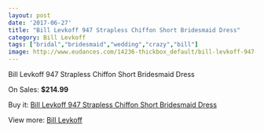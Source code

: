 ```yaml
---
layout: post
date: '2017-06-27'
title: "Bill Levkoff 947 Strapless Chiffon Short Bridesmaid Dress"
category: Bill Levkoff
tags: ["bridal","bridesmaid","wedding","crazy","bill"]
image: http://www.eudances.com/14236-thickbox_default/bill-levkoff-947-strapless-chiffon-short-bridesmaid-dress.jpg
---
```

Bill Levkoff 947 Strapless Chiffon Short Bridesmaid Dress

On Sales: **$214.99**
<a href="https://www.eudances.com/en/bill-levkoff/4275-bill-levkoff-947-strapless-chiffon-short-bridesmaid-dress.html"><amp-img layout="responsive" width="600" height="600" src="//www.eudances.com/14236-thickbox_default/bill-levkoff-947-strapless-chiffon-short-bridesmaid-dress.jpg" alt="Bill Levkoff 947 Strapless Chiffon Short Bridesmaid Dress 0" /></a>
<a href="https://www.eudances.com/en/bill-levkoff/4275-bill-levkoff-947-strapless-chiffon-short-bridesmaid-dress.html"><amp-img layout="responsive" width="600" height="600" src="//www.eudances.com/14239-thickbox_default/bill-levkoff-947-strapless-chiffon-short-bridesmaid-dress.jpg" alt="Bill Levkoff 947 Strapless Chiffon Short Bridesmaid Dress 1" /></a>
<a href="https://www.eudances.com/en/bill-levkoff/4275-bill-levkoff-947-strapless-chiffon-short-bridesmaid-dress.html"><amp-img layout="responsive" width="600" height="600" src="//www.eudances.com/14238-thickbox_default/bill-levkoff-947-strapless-chiffon-short-bridesmaid-dress.jpg" alt="Bill Levkoff 947 Strapless Chiffon Short Bridesmaid Dress 2" /></a>
<a href="https://www.eudances.com/en/bill-levkoff/4275-bill-levkoff-947-strapless-chiffon-short-bridesmaid-dress.html"><amp-img layout="responsive" width="600" height="600" src="//www.eudances.com/14237-thickbox_default/bill-levkoff-947-strapless-chiffon-short-bridesmaid-dress.jpg" alt="Bill Levkoff 947 Strapless Chiffon Short Bridesmaid Dress 3" /></a>

Buy it: [Bill Levkoff 947 Strapless Chiffon Short Bridesmaid Dress](https://www.eudances.com/en/bill-levkoff/4275-bill-levkoff-947-strapless-chiffon-short-bridesmaid-dress.html "Bill Levkoff 947 Strapless Chiffon Short Bridesmaid Dress")

View more: [Bill Levkoff](https://www.eudances.com/en/57-bill-levkoff "Bill Levkoff")